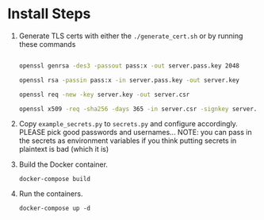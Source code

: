 # Install Steps

1. Generate TLS certs with either the `./generate_cert.sh` or by running
these commands

    ```bash

    openssl genrsa -des3 -passout pass:x -out server.pass.key 2048

    openssl rsa -passin pass:x -in server.pass.key -out server.key

    openssl req -new -key server.key -out server.csr

    openssl x509 -req -sha256 -days 365 -in server.csr -signkey server.key -out server.crt
    ```

2. Copy `example_secrets.py` to `secrets.py` and configure accordingly.
PLEASE pick good passwords and usernames... NOTE: you can pass in the
secrets as environment variables if you think putting secrets in plaintext
is bad (which it is)

3. Build the Docker container.

    ```
    docker-compose build
    ```


4. Run the containers.

    ```
    docker-compose up -d
    ```
